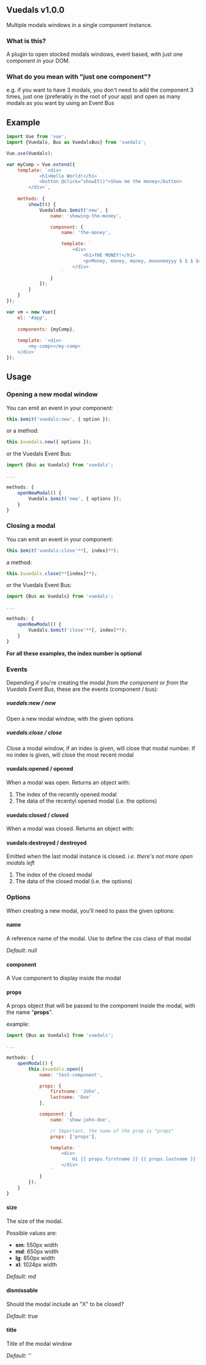 ## Vuedals v1.0.0

Multiple modals windows in a single component instance.

### What is this?

A plugin to open stocked modals windows, event based, with just one component in your DOM.

### What do you mean with "just one component"?

e.g. if you want to have 3 modals, you don't need to add the component 3 times, just one (preferably in the root of your app) and open as many modals as you want by using an Event Bus

## Example

```js
import Vue from 'vue';
import {Vuedals, Bus as VuedalsBus} from 'vuedals';

Vue.use(Vuedals);

var myComp = Vue.extend({
	template: `<div>
	        <h1>Hello World!</h1>
			<button @click="showIt()">Show me the money</button>
	    </div>`,
	
	methods: {
		showIt() {
			VuedalsBus.$emit('new', {
				name: 'showing-the-money',

				component: {
					name: 'the-money',

					template: `
						<div>
							<h1>THE MONEY!</h1>
							<p>Money, money, money, moooneeyyy $ $ $ $</p>
						</div>
					`
				}
			});
		}
	}
});

var vm = new Vue({
	el: '#app',
	
	components: {myComp},
	
	template: `<div>
	    <my-comp></my-comp>
	</div>`
});
```

## Usage

### Opening a new modal window

You can emit an event in your component:

```js
this.$emit('vuedals:new', { option });
```

or a method:

```js
this.$vuedals.new({ options });
```

or the Vuedals Event Bus:

```js
import {Bus as Vuedals} from 'vuedals';

...

methods: { 
	openNewModal() {
		Vuedals.$emit('new', { options });
	}
}
```

### Closing a modal

You can emit an event in your component:

```js
this.$emit('vuedals:close'**[, index]**);
```

a method:

```js
this.$vuedals.close(**[index]**);
```

or the Vuedals Event Bus:

```js
import {Bus as Vuedals} from 'vuedals';

...

methods: { 
	openNewModal() {
		Vuedals.$emit('close'**[, index]**);
	}
}
```

**For all these examples, the index number is optional**

### Events

Depending if you're creating the modal *from the component* or *from the Vuedals Event Bus*, these are the events (component / bus):

##### vuedals:new / new
Open a new modal window, with the given options

##### vuedals:close / close
Close a modal window, if an index is given, will close that modal number. If no index is given, will close the most recent modal

#### vuedals:opened / opened
When a modal was open. Returns an object with:

1. The index of the recently opened modal
2. The data of the recentyl opened modal (i.e. the options)

#### vuedals:closed / closed
When a modal was closed. Returns an object with:

#### vuedals:destroyed / destroyed
Emitted when the last modal instance is closed. *i.e. there's not more open modals left*

1. The index of the closed modal
2. The data of the closed modal (i.e. the options)

### Options

When creating a new modal, you'll need to pass the given options:

#### name
A reference name of the modal. Use to define the css class of that modal

*Default: null*

#### component
A Vue component to display inside the modal

#### props
A props object that will be passed to the component inside the modal, with the name "**props**".

example:

```js
import {Bus as Vuedals} from 'vuedals';

...

methods: {
	openModal() {
		this.$vuedals.open({
			name: 'test-component',

			props: {
				firstname: 'John',
				lastname: 'Doe'
			},

			component: {
				name: 'show-john-doe',

				// Important, the name of the prop is "props"
				props: ['props'],

				template: `
					<div>
						Hi {{ props.firstname }} {{ props.lastname }}
					</div>
				`
			}
		});
	}	
}
```

#### size
The size of the modal.

Possible values are:
- **sm**: 550px width
- **md**: 650px width
- **lg**: 850px width
- **xl**: 1024px width

*Default: md*

#### dismissable
Should the modal include an "X" to be closed?

*Default: true*

#### title
Title of the modal window

*Default: ''*

